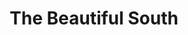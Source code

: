 ---
title: "The Beautiful South"
summary: "English alternative rock group formed at the end of the 1980s by two former members of Hull group . The group broke up in January 2007."
image: "the-beautiful-south.jpg"
apple_music_artist_url: "https://music.apple.com/gb/artist/the-beautiful-south/41448"
---